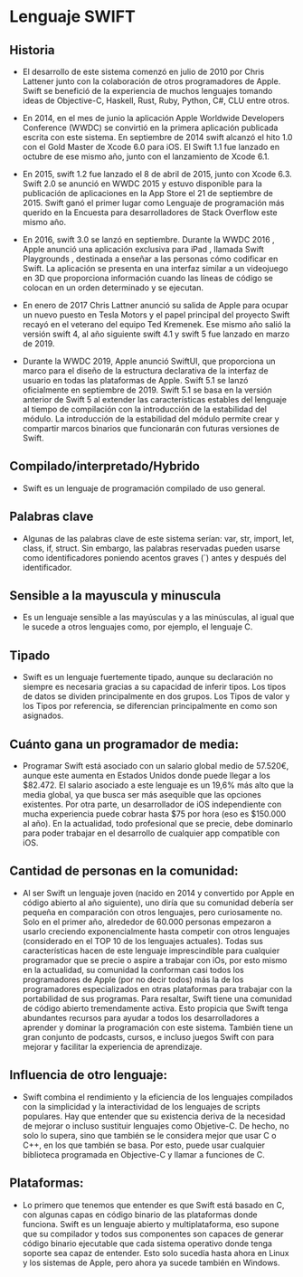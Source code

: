 # Lenguaje SWIFT


## Historia

* El desarrollo de este sistema comenzó en julio de 2010 por Chris Lattener junto con la colaboración de otros programadores de Apple.
Swift se benefició de la experiencia de muchos lenguajes tomando ideas de Objective-C, Haskell, Rust, Ruby, Python, C#, CLU entre otros. 

* En 2014, en el mes de junio la aplicación Apple Worldwide Developers Conference (WWDC) se convirtió en la primera aplicación publicada escrita con este sistema. En septiembre de 2014 swift alcanzó el hito 1.0 con el Gold Master de Xcode 6.0 para iOS.  El Swift 1.1 fue lanzado en octubre de ese mismo año, junto con el lanzamiento de Xcode 6.1. 

* En 2015, swift 1.2 fue lanzado el 8 de abril de 2015, junto con Xcode 6.3. Swift 2.0 se anunció en WWDC 2015 y estuvo disponible para la publicación de aplicaciones en la App Store el 21 de septiembre de 2015. Swift ganó el primer lugar como Lenguaje de programación más querido en la Encuesta para desarrolladores de Stack Overflow este mismo año. 

* En 2016, swift 3.0 se lanzó en septiembre. Durante la WWDC 2016 , Apple anunció una aplicación exclusiva para iPad , llamada Swift Playgrounds , destinada a enseñar a las personas cómo codificar en Swift. La aplicación se presenta en una interfaz similar a un videojuego en 3D que proporciona información cuando las líneas de código se colocan en un orden determinado y se ejecutan.

* En enero de 2017 Chris Lattner anunció su salida de Apple para ocupar un nuevo puesto en Tesla Motors y el papel principal del proyecto Swift recayó en el veterano del equipo Ted Kremenek. Ese mismo año salió la versión swift 4, al año siguiente swift 4.1 y swift 5 fue lanzado en marzo de 2019. 

* Durante la WWDC 2019, Apple anunció SwiftUI, que proporciona un marco para el diseño de la estructura declarativa de la interfaz de usuario en todas las plataformas de Apple. Swift 5.1 se lanzó oficialmente en septiembre de 2019. Swift 5.1 se basa en la versión anterior de Swift 5 al extender las características estables del lenguaje al tiempo de compilación con la introducción de la estabilidad del módulo. La introducción de la estabilidad del módulo permite crear y compartir marcos binarios que funcionarán con futuras versiones de Swift.


## Compilado/interpretado/Hybrido

* Swift es un lenguaje de programación compilado de uso general. 


## Palabras clave

* Algunas de las palabras clave de este sistema serían: var, str, import, let, class, if, struct. 
Sin embargo, las palabras reservadas pueden usarse como identificadores poniendo acentos graves (`) antes y después del identificador.


## Sensible a la mayuscula y minuscula

* Es un lenguaje sensible a las mayúsculas y a las minúsculas, al igual que le sucede a otros lenguajes como, por ejemplo, el lenguaje C. 

## Tipado

* Swift es un lenguaje fuertemente tipado, aunque su declaración no siempre es necesaria gracias a su capacidad de inferir tipos. Los tipos de datos se dividen principalmente en dos grupos. Los Tipos de valor y los Tipos por referencia, se diferencian principalmente en como son asignados.


## Cuánto gana un programador de media:

* Programar Swift está asociado con un salario global medio de 57.520€, aunque este aumenta en Estados Unidos donde puede llegar a los $82.472. El salario asociado a este lenguaje es un 19,6% más alto que la media global, ya que busca ser más asequible que las opciones existentes. Por otra parte, un desarrollador de iOS independiente con mucha experiencia puede cobrar hasta $75 por hora (eso es $150.000 al año). En la actualidad, todo profesional que se precie, debe dominarlo para poder trabajar en el desarrollo de cualquier app compatible con iOS.



## Cantidad de personas en la comunidad:

* Al ser Swift un lenguaje joven (nacido en 2014 y convertido por Apple en código abierto al año siguiente), uno diría que su comunidad debería ser pequeña en comparación con otros lenguajes, pero curiosamente no. Solo en el primer año, alrededor de 60.000 personas empezaron a usarlo creciendo exponencialmente hasta competir con otros lenguajes (considerado en el TOP 10 de los lenguajes actuales). Todas sus características hacen de este lenguaje imprescindible para cualquier programador que se precie o aspire a trabajar con iOs, por esto mismo en la actualidad, su comunidad la conforman casi todos los programadores de Apple (por no decir todos) más la de los programadores especializados en otras plataformas para trabajar con la portabilidad de sus programas. 
Para resaltar, Swift tiene una comunidad de código abierto tremendamente activa. Esto propicia que Swift tenga abundantes recursos para ayudar a todos los desarrolladores a aprender y dominar la programación con este sistema.
También tiene un gran conjunto de podcasts, cursos, e incluso juegos Swift con para mejorar y facilitar la experiencia de aprendizaje.



## Influencia de otro lenguaje:

* Swift combina el rendimiento y la eficiencia de los lenguajes compilados con la simplicidad y la interactividad de los lenguajes de scripts populares. Hay que entender que su existencia deriva de la necesidad de mejorar o incluso sustituir lenguajes como Objetive-C. De hecho, no solo lo supera, sino que también se le considera mejor que usar C o C++, en los que también se basa. Por esto, puede usar cualquier biblioteca programada en Objective-C y llamar a funciones de C.



## Plataformas:

* Lo primero que tenemos que entender es que Swift está basado en C, con algunas capas en código binario de las plataformas donde funciona.
Swift es un lenguaje abierto y multiplataforma, eso supone que su compilador y todos sus componentes son capaces de generar código binario ejecutable que cada sistema operativo donde tenga soporte sea capaz de entender. Esto solo sucedía hasta ahora en Linux y los sistemas de Apple, pero ahora ya sucede también en Windows.